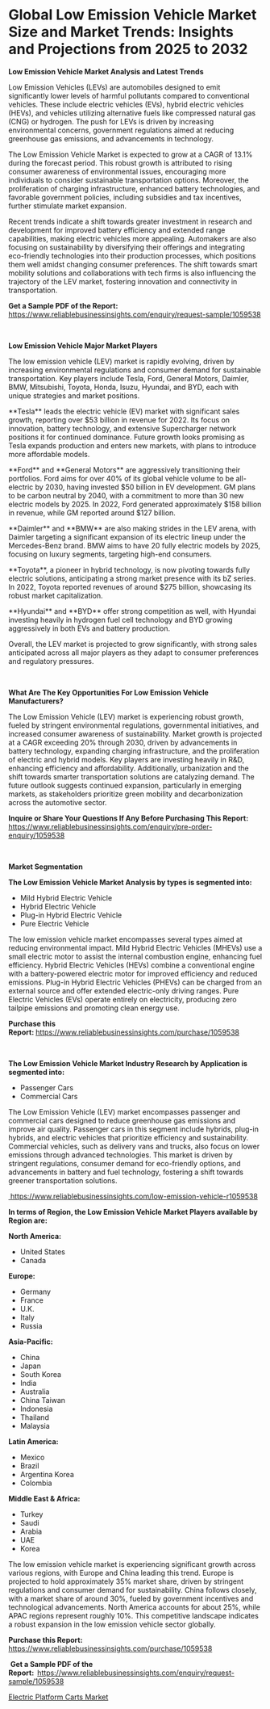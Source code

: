 <p><h1>Global Low Emission Vehicle Market Size and Market Trends: Insights and Projections from 2025 to 2032</h1></p><p><strong>Low Emission Vehicle Market Analysis and Latest Trends</strong></p>
<p><p>Low Emission Vehicles (LEVs) are automobiles designed to emit significantly lower levels of harmful pollutants compared to conventional vehicles. These include electric vehicles (EVs), hybrid electric vehicles (HEVs), and vehicles utilizing alternative fuels like compressed natural gas (CNG) or hydrogen. The push for LEVs is driven by increasing environmental concerns, government regulations aimed at reducing greenhouse gas emissions, and advancements in technology.</p><p>The Low Emission Vehicle Market is expected to grow at a CAGR of 13.1% during the forecast period. This robust growth is attributed to rising consumer awareness of environmental issues, encouraging more individuals to consider sustainable transportation options. Moreover, the proliferation of charging infrastructure, enhanced battery technologies, and favorable government policies, including subsidies and tax incentives, further stimulate market expansion. </p><p>Recent trends indicate a shift towards greater investment in research and development for improved battery efficiency and extended range capabilities, making electric vehicles more appealing. Automakers are also focusing on sustainability by diversifying their offerings and integrating eco-friendly technologies into their production processes, which positions them well amidst changing consumer preferences. The shift towards smart mobility solutions and collaborations with tech firms is also influencing the trajectory of the LEV market, fostering innovation and connectivity in transportation.</p></p>
<p><strong>Get a Sample PDF of the Report:&nbsp;</strong> <a href="https://www.reliablebusinessinsights.com/enquiry/request-sample/1059538?utm_campaign=2840&utm_medium=2&utm_source=Github&utm_content=ia&utm_term=30032025&utm_id=low-emission-vehicle">https://www.reliablebusinessinsights.com/enquiry/request-sample/1059538</a></p>
<p>&nbsp;</p>
<p><strong>Low Emission Vehicle Major Market Players</strong></p>
<p><p>The low emission vehicle (LEV) market is rapidly evolving, driven by increasing environmental regulations and consumer demand for sustainable transportation. Key players include Tesla, Ford, General Motors, Daimler, BMW, Mitsubishi, Toyota, Honda, Isuzu, Hyundai, and BYD, each with unique strategies and market positions.</p><p>**Tesla** leads the electric vehicle (EV) market with significant sales growth, reporting over $53 billion in revenue for 2022. Its focus on innovation, battery technology, and extensive Supercharger network positions it for continued dominance. Future growth looks promising as Tesla expands production and enters new markets, with plans to introduce more affordable models.</p><p>**Ford** and **General Motors** are aggressively transitioning their portfolios. Ford aims for over 40% of its global vehicle volume to be all-electric by 2030, having invested $50 billion in EV development. GM plans to be carbon neutral by 2040, with a commitment to more than 30 new electric models by 2025. In 2022, Ford generated approximately $158 billion in revenue, while GM reported around $127 billion.</p><p>**Daimler** and **BMW** are also making strides in the LEV arena, with Daimler targeting a significant expansion of its electric lineup under the Mercedes-Benz brand. BMW aims to have 20 fully electric models by 2025, focusing on luxury segments, targeting high-end consumers.</p><p>**Toyota**, a pioneer in hybrid technology, is now pivoting towards fully electric solutions, anticipating a strong market presence with its bZ series. In 2022, Toyota reported revenues of around $275 billion, showcasing its robust market capitalization.</p><p>**Hyundai** and **BYD** offer strong competition as well, with Hyundai investing heavily in hydrogen fuel cell technology and BYD growing aggressively in both EVs and battery production.</p><p>Overall, the LEV market is projected to grow significantly, with strong sales anticipated across all major players as they adapt to consumer preferences and regulatory pressures.</p></p>
<p>&nbsp;</p>
<p><strong>What Are The Key Opportunities For Low Emission Vehicle Manufacturers?</strong></p>
<p><p>The Low Emission Vehicle (LEV) market is experiencing robust growth, fueled by stringent environmental regulations, governmental initiatives, and increased consumer awareness of sustainability. Market growth is projected at a CAGR exceeding 20% through 2030, driven by advancements in battery technology, expanding charging infrastructure, and the proliferation of electric and hybrid models. Key players are investing heavily in R&D, enhancing efficiency and affordability. Additionally, urbanization and the shift towards smarter transportation solutions are catalyzing demand. The future outlook suggests continued expansion, particularly in emerging markets, as stakeholders prioritize green mobility and decarbonization across the automotive sector.</p></p>
<p><strong>Inquire or Share Your Questions If Any Before Purchasing This Report:</strong> <a href="https://www.reliablebusinessinsights.com/enquiry/pre-order-enquiry/1059538?utm_campaign=2840&utm_medium=2&utm_source=Github&utm_content=ia&utm_term=30032025&utm_id=low-emission-vehicle">https://www.reliablebusinessinsights.com/enquiry/pre-order-enquiry/1059538</a></p>
<p>&nbsp;</p>
<p><strong>Market Segmentation</strong></p>
<p><strong>The Low Emission Vehicle Market Analysis by types is segmented into:</strong></p>
<p><ul><li>Mild Hybrid Electric Vehicle</li><li>Hybrid Electric Vehicle</li><li>Plug-in Hybrid Electric Vehicle</li><li>Pure Electric Vehicle</li></ul></p>
<p><p>The low emission vehicle market encompasses several types aimed at reducing environmental impact. Mild Hybrid Electric Vehicles (MHEVs) use a small electric motor to assist the internal combustion engine, enhancing fuel efficiency. Hybrid Electric Vehicles (HEVs) combine a conventional engine with a battery-powered electric motor for improved efficiency and reduced emissions. Plug-in Hybrid Electric Vehicles (PHEVs) can be charged from an external source and offer extended electric-only driving ranges. Pure Electric Vehicles (EVs) operate entirely on electricity, producing zero tailpipe emissions and promoting clean energy use.</p></p>
<p><strong>Purchase this Report:&nbsp;</strong><a href="https://www.reliablebusinessinsights.com/purchase/1059538?utm_campaign=2840&utm_medium=2&utm_source=Github&utm_content=ia&utm_term=30032025&utm_id=low-emission-vehicle">https://www.reliablebusinessinsights.com/purchase/1059538</a></p>
<p>&nbsp;</p>
<p><strong>The Low Emission Vehicle Market Industry Research by Application is segmented into:</strong></p>
<p><ul><li>Passenger Cars</li><li>Commercial Cars</li></ul></p>
<p><p>The Low Emission Vehicle (LEV) market encompasses passenger and commercial cars designed to reduce greenhouse gas emissions and improve air quality. Passenger cars in this segment include hybrids, plug-in hybrids, and electric vehicles that prioritize efficiency and sustainability. Commercial vehicles, such as delivery vans and trucks, also focus on lower emissions through advanced technologies. This market is driven by stringent regulations, consumer demand for eco-friendly options, and advancements in battery and fuel technology, fostering a shift towards greener transportation solutions.</p></p>
<p><a href="https://www.reliablebusinessinsights.com/low-emission-vehicle-r1059538?utm_campaign=2840&utm_medium=2&utm_source=Github&utm_content=ia&utm_term=30032025&utm_id=low-emission-vehicle">&nbsp;https://www.reliablebusinessinsights.com/low-emission-vehicle-r1059538</a></p>
<p><strong>In terms of Region, the Low Emission Vehicle Market Players available by Region are:</strong></p>
<p>
    <p> <strong> North America: </strong>
        <ul>
            <li>United States</li>
            <li>Canada</li>
        </ul>
        </p> 
    <p> <strong> Europe: </strong>
        <ul>
            <li>Germany</li>
            <li>France</li>
            <li>U.K.</li>
            <li>Italy</li>
            <li>Russia</li>
        </ul>
        </p> 
    <p> <strong> Asia-Pacific: </strong>
        <ul>
            <li>China</li>
            <li>Japan</li>
            <li>South Korea</li>
            <li>India</li>
            <li>Australia</li>
            <li>China Taiwan</li>
            <li>Indonesia</li>
            <li>Thailand</li>
            <li>Malaysia</li>
        </ul>
        </p> 
    <p> <strong> Latin America: </strong>
        <ul>
            <li>Mexico</li>
            <li>Brazil</li>
            <li>Argentina Korea</li>
            <li>Colombia</li>
        </ul>
        </p> 
    <p> <strong> Middle East & Africa: </strong>
        <ul>
            <li>Turkey</li>
            <li>Saudi</li>
            <li>Arabia</li>
            <li>UAE</li>
            <li>Korea</li>
        </ul>
    </p>
    </p>
<p><p>The low emission vehicle market is experiencing significant growth across various regions, with Europe and China leading this trend. Europe is projected to hold approximately 35% market share, driven by stringent regulations and consumer demand for sustainability. China follows closely, with a market share of around 30%, fueled by government incentives and technological advancements. North America accounts for about 25%, while APAC regions represent roughly 10%. This competitive landscape indicates a robust expansion in the low emission vehicle sector globally.</p></p>
<p><strong>Purchase this Report: </strong><a href="https://www.reliablebusinessinsights.com/purchase/1059538?utm_campaign=2840&utm_medium=2&utm_source=Github&utm_content=ia&utm_term=30032025&utm_id=low-emission-vehicle">https://www.reliablebusinessinsights.com/purchase/1059538</a></p>
<p>&nbsp;<strong>Get a Sample PDF of the Report:&nbsp;&nbsp;</strong><a href="https://www.reliablebusinessinsights.com/enquiry/request-sample/1059538?utm_campaign=2840&utm_medium=2&utm_source=Github&utm_content=ia&utm_term=30032025&utm_id=low-emission-vehicle">https://www.reliablebusinessinsights.com/enquiry/request-sample/1059538</a></p>
<p><strong></strong></p>
<p><p><a href="https://github.com/aidelndasse/Market-Research-Report-List-1/blob/main/electric-platform-carts-market.md?utm_campaign=2840&utm_medium=2&utm_source=Github&utm_content=ia&utm_term=30032025&utm_id=low-emission-vehicle">Electric Platform Carts Market</a></p></p>